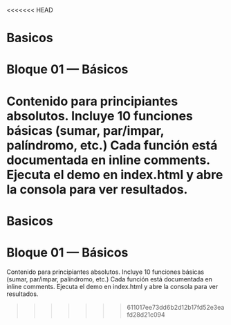 <<<<<<< HEAD
# Basicos

# Bloque 01 — Básicos
Contenido para principiantes absolutos. Incluye 10 funciones básicas (sumar, par/impar, palíndromo, etc.)
Cada función está documentada en inline comments. Ejecuta el demo en index.html y abre la consola para ver resultados.
=======
# Basicos

# Bloque 01 — Básicos
Contenido para principiantes absolutos. Incluye 10 funciones básicas (sumar, par/impar, palíndromo, etc.)
Cada función está documentada en inline comments. Ejecuta el demo en index.html y abre la consola para ver resultados.
>>>>>>> 611017ee73dd6b2d12b17fd52e3eafd28d21c094
